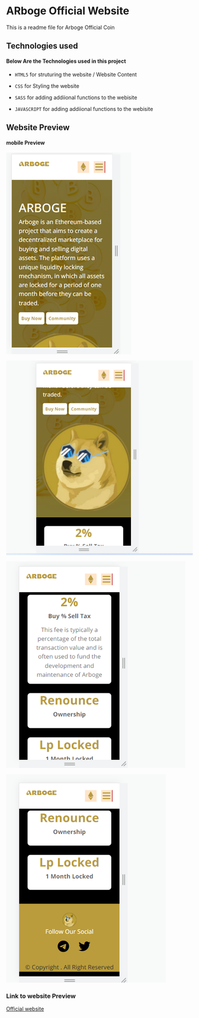 # ARboge Official Website

This is a readme file for Arboge Official Coin

## Technologies used

#### Below Are the Technologies used in this project

- `HTML5` for struturing the website / Website Content

- `CSS` for Styling the website

- `SASS` for adding addiional functions to the webisite

- `JAVASCRIPT` for adding addiional functions to the webisite

## Website Preview

#### mobile Preview

![alt text](https://github.com/Arc9067/arboge-token-website-/blob/main/img/screenshot/1.png?raw=true)

![alt text](https://github.com/Arc9067/arboge-token-website-/blob/main/img/screenshot/2.png?raw=true)

![alt text](https://github.com/Arc9067/arboge-token-website-/blob/main/img/screenshot/3.png?raw=true)

![alt text](https://github.com/Arc9067/arboge-token-website-/blob/main/img/screenshot/4.png?raw=true)

### Link to website Preview

[Official website](https://arboge.site/)
